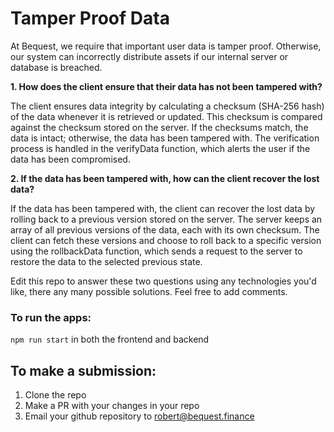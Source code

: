# Tamper Proof Data

At Bequest, we require that important user data is tamper proof. Otherwise, our system can incorrectly distribute assets if our internal server or database is breached. 

**1. How does the client ensure that their data has not been tampered with?**

The client ensures data integrity by calculating a checksum (SHA-256 hash) of the data whenever it is retrieved or updated. This checksum is compared against the checksum stored on the server. If the checksums match, the data is intact; otherwise, the data has been tampered with. The verification process is handled in the verifyData function, which alerts the user if the data has been compromised.

**2. If the data has been tampered with, how can the client recover the lost data?**

If the data has been tampered with, the client can recover the lost data by rolling back to a previous version stored on the server. The server keeps an array of all previous versions of the data, each with its own checksum. The client can fetch these versions and choose to roll back to a specific version using the rollbackData function, which sends a request to the server to restore the data to the selected previous state.


Edit this repo to answer these two questions using any technologies you'd like, there any many possible solutions. Feel free to add comments.

### To run the apps:
```npm run start``` in both the frontend and backend

## To make a submission:
1. Clone the repo
2. Make a PR with your changes in your repo
3. Email your github repository to robert@bequest.finance
